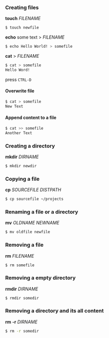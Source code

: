 ### Creating files

**touch** _FILENAME_

```sh
$ touch newfile
```

**echo** some text > _FILENAME_

```sh
$ echo Hello World! > somefile
```

**cat** > _FILENAME_

```sh
$ cat > somefile
Hello Word!
```

press `CTRL-D`

#### Overwrite file

```sh
$ cat > somefile
New Text
```

#### Append content to a file

```sh
$ cat >> somefile
Another Text
```

### Creating a directory

**mkdir** _DIRNAME_

```sh
$ mkdir newdir
```

### Copying a file

**cp** _SOURCEFILE_ _DISTPATH_

```sh
$ cp sourcefile ~/projects
```

### Renaming a file or a directory

**mv** _OLDNAME_ _NEWNAME_

```sh
$ mv oldfile newfile
```

### Removing a file

**rm** _FILENAME_

```sh
$ rm somefile
```

### Removing a empty directory

**rmdir** _DIRNAME_

```sh
$ rmdir somedir
```

### Removing a directory and its all content

**rm** **-r** _DIRNAME_

```sh
$ rm -r somedir
```
